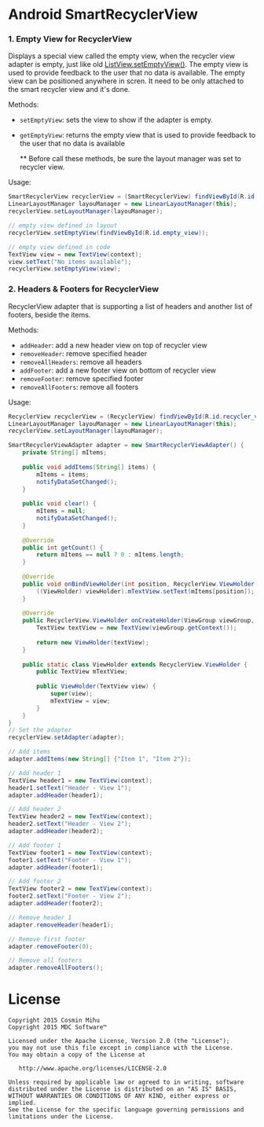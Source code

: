 Android SmartRecyclerView
==========================

### 1. Empty View for RecyclerView
Displays a special view called the empty view, when the recycler view adapter is empty, just like old [ListView.setEmptyView()](http://developer.android.com/reference/android/widget/AdapterView.html#setEmptyView%28android.view.View%29).
The empty view is used to provide feedback to the user that no data is available.
The empty view can be positioned anywhere in scren.
It need to be only attached to the smart recycler view and it's done.


Methods:
- `setEmptyView`: sets the view to show if the adapter is empty.
- `getEmptyView`: returns the empty view  that is used to provide feedback to the user that no data is available

  ** Before call these methods, be sure the layout manager was set to recycler view.

Usage:
  ```java
  SmartRecyclerView recyclerView = (SmartRecyclerView) findViewById(R.id.recycler_view);
  LinearLayoutManager layouManager = new LinearLayoutManager(this);
  recyclerView.setLayoutManager(layouManager);
  
  // empty view defined in layout
  recyclerView.setEmptyView(findViewById(R.id.empty_view));
  
  // empty view defined in code
  TextView view = new TextView(context);
  view.setText("No items available");
  recyclerView.setEmptyView(view);
  ```
  
### 2. Headers & Footers for RecyclerView
RecyclerView adapter that is supporting a list of headers and another list of footers, beside the items.

Methods:
- `addHeader`: add a new header view on top of recycler view
- `removeHeader`: remove specified header
- `removeAllHeaders`: remove all headers
- `addFooter`:  add a new footer view on bottom of recycler view
- `removeFooter`: remove specified footer
- `removeAllFooters`: remove all footers

Usage:
  ```java
  RecyclerView recyclerView = (RecyclerView) findViewById(R.id.recycler_view);
  LinearLayoutManager layouManager = new LinearLayoutManager(this);
  recyclerView.setLayoutManager(layouManager);
  
  SmartRecyclerViewAdapter adapter = new SmartRecyclerViewAdapter() {
      private String[] mItems;
      
      public void addItems(String[] items) {
          mItems = items;
          notifyDataSetChanged();
      }
      
      public void clear() {
          mItems = null;
          notifyDataSetChanged();
      }
      
      @Override
      public int getCount() {
          return mItems == null ? 0 : mItems.length;
      }
      
      @Override
      public void onBindViewHolder(int position, RecyclerView.ViewHolder viewHolder) {
          ((ViewHolder) viewHolder).mTextView.setText(mItems[position]);
      }
      
      @Override
      public RecyclerView.ViewHolder onCreateHolder(ViewGroup viewGroup, int type) {
          TextView textView = new TextView(viewGroup.getContext());
      
          return new ViewHolder(textView);
      }
      
      public static class ViewHolder extends RecyclerView.ViewHolder {
          public TextView mTextView;
      
          public ViewHolder(TextView view) {
              super(view);
              mTextView = view;
          }
      }
  }
  // Set the adapter
  recyclerView.setAdapter(adapter);
  
  // Add items
  adapter.addItems(new String[] {"Item 1", "Item 2"});
  
  // Add header 1
  TextView header1 = new TextView(context);
  header1.setText("Header - View 1");
  adapter.addHeader(header1);
  
  // Add header 2
  TextView header2 = new TextView(context);
  header2.setText("Header - View 2");
  adapter.addHeader(header2);
  
  // Add footer 1
  TextView footer1 = new TextView(context);
  footer1.setText("Footer - View 1");
  adapter.addHeader(footer1);
  
  // Add footer 2
  TextView footer2 = new TextView(context);
  footer2.setText("Footer - View 2");
  adapter.addHeader(footer2);
  
  // Remove header 1
  adapter.removeHeader(header1);
  
  // Remove first footer 
  adapter.removeFooter(0);
  
  // Remove all footers
  adapter.removeAllFooters();
  ```
  
License
=======

    Copyright 2015 Cosmin Mihu
    Copyright 2015 MDC Software™

    Licensed under the Apache License, Version 2.0 (the "License");
    you may not use this file except in compliance with the License.
    You may obtain a copy of the License at

       http://www.apache.org/licenses/LICENSE-2.0

    Unless required by applicable law or agreed to in writing, software
    distributed under the License is distributed on an "AS IS" BASIS,
    WITHOUT WARRANTIES OR CONDITIONS OF ANY KIND, either express or implied.
    See the License for the specific language governing permissions and
    limitations under the License.
